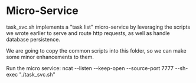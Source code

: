 # Micro-Service
task_svc.sh implements a "task list" micro-service by leveraging the scripts we wrote earlier to 
serve and route http requests, as well as handle database persistence.

We are going to copy the common scripts into this folder, so we can make some minor enhancements to them.

Run the micro service:
ncat --listen --keep-open --source-port 7777 --sh-exec "./task_svc.sh"


